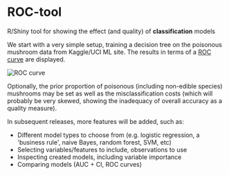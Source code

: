 # ROC-tool
R/Shiny tool for showing the effect (and quality) of **classification** models 

We start with a very simple setup, training a decision tree on the poisonous mushroom data from Kaggle/UCI ML site.
The results in terms of a [ROC curve](https://www.unc.edu/courses/2006spring/ecol/145/001/images/lectures/lecture37/fig4.png) are displayed.

![ROC curve](https://www.unc.edu/courses/2006spring/ecol/145/001/images/lectures/lecture37/fig4.png)

Optionally, the prior proportion of poisonous (including non-edible species) mushrooms may be set
as well as the misclassification costs (which will probably be very skewed, showing the inadequacy of overall accuracy as a quality measure).

In subsequent releases, more features will be added, such as:
- Different model types to choose from (e.g. logistic regression, a 'business rule', naive Bayes, random forest, SVM, etc)
- Selecting variables/features to include, observations to use
- Inspecting created models, including variable importance
- Comparing models (AUC + CI, ROC curves)
